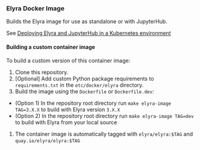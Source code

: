 <!--
{% comment %}
Copyright 2018-2023 Elyra Authors

Licensed under the Apache License, Version 2.0 (the "License");
you may not use this file except in compliance with the License.
You may obtain a copy of the License at

http://www.apache.org/licenses/LICENSE-2.0

Unless required by applicable law or agreed to in writing, software
distributed under the License is distributed on an "AS IS" BASIS,
WITHOUT WARRANTIES OR CONDITIONS OF ANY KIND, either express or implied.
See the License for the specific language governing permissions and
limitations under the License.
{% endcomment %}
-->

### Elyra Docker Image

Builds the Elyra image for use as standalone or with JupyterHub.

See [Deploying Elyra and JupyterHub in a Kubernetes environment](https://elyra.readthedocs.io/en/latest/recipes/deploying-elyra-in-a-jupyterhub-environment.html#deploying-elyra-jupyterhub-in-a-kubernetes-environment)

#### Building a custom container image

To build a custom version of this container image:
1. Clone this repository.
1. [Optional] Add custom Python package requirements to `requirements.txt` in the `etc/docker/elyra` directory.
1. Build the image using the `Dockerfile` or `Dockerfile.dev`:
  - (Option 1) In the repository root directory run `make elyra-image TAG=3.X.X` to build with Elyra version `3.X.X`
  - (Option 2) In the repository root directory run `make elyra-image TAG=dev` to build with Elyra from your local source
1. The container image is automatically tagged with `elyra/elyra:$TAG` and `quay.io/elyra/elyra:$TAG`
